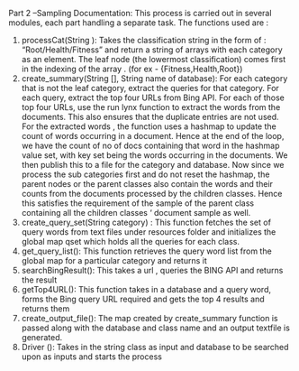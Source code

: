 
Part 2 –Sampling Documentation:
This process is carried out in several modules, each part handling a separate task.
The functions used are : 
1.	processCat(String ):
Takes the classification string in the form of : “Root/Health/Fitness” and return a string of arrays with each category as an element. The leaf node (the lowermost classification) comes first in the indexing of the array . (for ex - {Fitness,Health,Root})
2.	create_summary(String [], String name of database):
For each category that is not the leaf category, extract the queries for that category.  For each query, extract the top four URLs from Bing API. For each of those top four URLs, use the run lynx function to extract the words from the documents. This also ensures that the duplicate entries are not used. For the extracted words , the function uses a hashmap to update the count of words occurring in a document. Hence at the end of the loop, we have the count of no of docs containing that word in the hashmap value set, with key set being the words occurring in the documents. We then publish this to a file for the category and database.
Now since we process the sub categories first and do not reset the hashmap, the parent nodes or the parent classes also contain the words and their counts from the documents processed by the children classes. Hence this satisfies the requirement of the sample of the parent class containing all the children classes ‘ document sample as well.
3.	create_query_set(String category) :
This function fetches the set of query words from text files under resources folder and initializes the global map qset which holds all the queries for each class.
4.	get_query_list():
This function retrieves the query word list from the global map for a particular category and returns it
5.	searchBingResult():
This takes a url , queries the BING API and returns the result
6.	getTop4URL():
This function takes in a database and a query word, forms the Bing query URL required and gets the top 4 results and returns them
7.	create_output_file():
The map created by create_summary function is passed along with the database and class name and an output textfile is generated.
8.	Driver ():
Takes in the string class as input and database to be searched upon as inputs and starts the process


